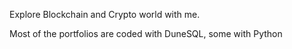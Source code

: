Explore Blockchain and Crypto world with me.

Most of the portfolios are coded with DuneSQL, some with Python
